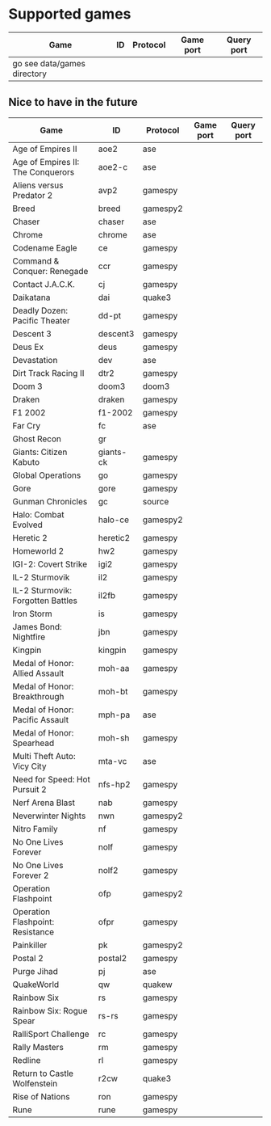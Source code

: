 # Supported games

| Game                              | ID        | Protocol | Game port | Query port |
|-----------------------------------|-----------|----------|-----------|------------|
| go see data/games directory       |           |          |           |            |

## Nice to have in the future

| Game                              | ID        | Protocol | Game port | Query port |
|-----------------------------------|-----------|----------|-----------|------------|
| Age of Empires II                 | aoe2      | ase      |           |            |
| Age of Empires II: The Conquerors | aoe2-c    | ase      |           |            |
| Aliens versus Predator 2          | avp2      | gamespy  |           |            |
| Breed                             | breed     | gamespy2 |           |            |
| Chaser                            | chaser    | ase      |           |            |
| Chrome                            | chrome    | ase      |           |            |
| Codename Eagle                    | ce        | gamespy  |           |            |
| Command & Conquer: Renegade       | ccr       | gamespy  |           |            |
| Contact J.A.C.K.                  | cj        | gamespy  |           |            |
| Daikatana                         | dai       | quake3   |           |            |
| Deadly Dozen: Pacific Theater     | dd-pt     | gamespy  |           |            |
| Descent 3                         | descent3  | gamespy  |           |            |
| Deus Ex                           | deus      | gamespy  |           |            |
| Devastation                       | dev       | ase      |           |            |
| Dirt Track Racing II              | dtr2      | gamespy  |           |            |
| Doom 3                            | doom3     | doom3    |           |            |
| Draken                            | draken    | gamespy  |           |            |
| F1 2002                           | f1-2002   | gamespy  |           |            |
| Far Cry                           | fc        | ase      |           |            |
| Ghost Recon                       | gr        |          |           |            |
| Giants: Citizen Kabuto            | giants-ck | gamespy  |           |            |
| Global Operations                 | go        | gamespy  |           |            |
| Gore                              | gore      | gamespy  |           |            |
| Gunman Chronicles                 | gc        | source   |           |            |
| Halo: Combat Evolved              | halo-ce   | gamespy2 |           |            |
| Heretic 2                         | heretic2  | gamespy  |           |            |
| Homeworld 2                       | hw2       | gamespy  |           |            |
| IGI-2: Covert Strike              | igi2      | gamespy  |           |            |
| IL-2 Sturmovik                    | il2       | gamespy  |           |            |
| IL-2 Sturmovik: Forgotten Battles | il2fb     | gamespy  |           |            |
| Iron Storm                        | is        | gamespy  |           |            |
| James Bond: Nightfire             | jbn       | gamespy  |           |            |
| Kingpin                           | kingpin   | gamespy  |           |            |
| Medal of Honor: Allied Assault    | moh-aa    | gamespy  |           |            |
| Medal of Honor: Breakthrough      | moh-bt    | gamespy  |           |            |
| Medal of Honor: Pacific Assault   | mph-pa    | ase      |           |            |
| Medal of Honor: Spearhead         | moh-sh    | gamespy  |           |            |
| Multi Theft Auto: Vicy City       | mta-vc    | ase      |           |            |
| Need for Speed: Hot Pursuit 2     | nfs-hp2   | gamespy  |           |            |
| Nerf Arena Blast                  | nab       | gamespy  |           |            |
| Neverwinter Nights                | nwn       | gamespy2 |           |            |
| Nitro Family                      | nf        | gamespy  |           |            |
| No One Lives Forever              | nolf      | gamespy  |           |            |
| No One Lives Forever 2            | nolf2     | gamespy  |           |            |
| Operation Flashpoint              | ofp       | gamespy2 |           |            |
| Operation Flashpoint: Resistance  | ofpr      | gamespy  |           |            |
| Painkiller                        | pk        | gamespy2 |           |            |
| Postal 2                          | postal2   | gamespy  |           |            |
| Purge Jihad                       | pj        | ase      |           |            |
| QuakeWorld                        | qw        | quakew   |           |            |
| Rainbow Six                       | rs        | gamespy  |           |            |
| Rainbow Six: Rogue Spear          | rs-rs     | gamespy  |           |            |
| RalliSport Challenge              | rc        | gamespy  |           |            |
| Rally Masters                     | rm        | gamespy  |           |            |
| Redline                           | rl        | gamespy  |           |            |
| Return to Castle Wolfenstein      | r2cw      | quake3   |           |            |
| Rise of Nations                   | ron       | gamespy  |           |            |
| Rune                              | rune      | gamespy  |           |            |
